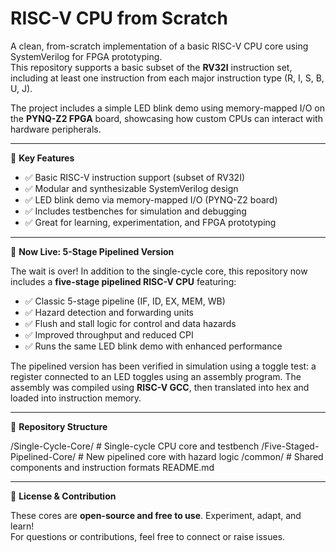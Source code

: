# RISC-V CPU from Scratch

A clean, from-scratch implementation of a basic RISC-V CPU core using SystemVerilog for FPGA prototyping.  
This repository supports a basic subset of the **RV32I** instruction set, including at least one instruction from each major instruction type (R, I, S, B, U, J).

The project includes a simple LED blink demo using memory-mapped I/O on the **PYNQ-Z2 FPGA** board, showcasing how custom CPUs can interact with hardware peripherals.

---

🔧 **Key Features**

- ✅ Basic RISC-V instruction support (subset of RV32I)
- ✅ Modular and synthesizable SystemVerilog design
- ✅ LED blink demo via memory-mapped I/O (PYNQ-Z2 board)
- ✅ Includes testbenches for simulation and debugging
- ✅ Great for learning, experimentation, and FPGA prototyping

---

🚀 **Now Live: 5-Stage Pipelined Version**

The wait is over! In addition to the single-cycle core, this repository now includes a **five-stage pipelined RISC-V CPU** featuring:

- ✅ Classic 5-stage pipeline (IF, ID, EX, MEM, WB)
- ✅ Hazard detection and forwarding units
- ✅ Flush and stall logic for control and data hazards
- ✅ Improved throughput and reduced CPI
- ✅ Runs the same LED blink demo with enhanced performance

The pipelined version has been verified in simulation using a toggle test: a register connected to an LED toggles using an assembly program. The assembly was compiled using **RISC-V GCC**, then translated into hex and loaded into instruction memory.

---

📁 **Repository Structure**

/Single-Cycle-Core/ # Single-cycle CPU core and testbench
/Five-Staged-Pipelined-Core/ # New pipelined core with hazard logic
/common/ # Shared components and instruction formats
README.md

---

📌 **License & Contribution**

These cores are **open-source and free to use**. Experiment, adapt, and learn!  
For questions or contributions, feel free to connect or raise issues.
